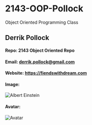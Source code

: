 # 2143-OOP-Pollock
Object Oriented Programming Class


## Derrik Pollock
#### Repo: 2143 Object Oriented Repo
#### Email: derrik.pollock@gmail.com
#### Website: https://fiendswithdream.com
#### Image:
![Albert Einstein](https://cs.msutexas.edu/~griffin/zcloud/zcloud-files/einstein.png)
#### Avatar:
![Avatar](https://cs.msutexas.edu/~griffin/zcloud/zcloud-files/einstein_avatar.png)
